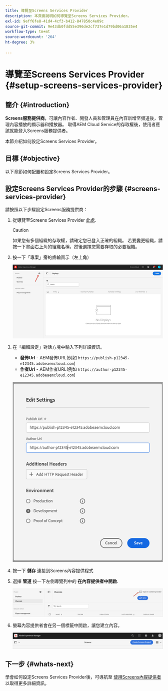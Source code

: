 ```yaml
---
title: 導覽至Screens Services Provider
description: 本頁面說明如何導覽至Screens Services Provider。
exl-id: 9eff6fe8-41d4-4cf3-b412-847850c4e09c
source-git-commit: 9e43db0fdd55e396de2cf737e1d79bd06a1835e4
workflow-type: tm+mt
source-wordcount: '264'
ht-degree: 3%

---
```


# 導覽至Screens Services Provider {#setup-screens-services-provider}

## 簡介 {#introduction}

**Screens服務提供商**，可讓內容作者、開發人員和管理員在內容新增至頻道後，管理內容播放的顯示器和播放器。 取得AEM Cloud Service的存取權後，使用者應該就能登入Screens服務提供者。

本節介紹如何設定Screens Services Provider。


## 目標 {#objective}

以下章節如何配置和設定Screens Services Provider。

## 設定Screens Services Provider的步驟 {#screens-services-provider}

請按照以下步驟設定Screens服務提供商：

1. 從導覽至Screens Services Provider [此處](https://experience.adobe.com/screens).

   >[!CAUTION]
   >如果您有多個組織的存取權，請確定您已登入正確的組織。 若要變更組織，請按一下畫面右上角的組織名稱，然後選擇您需要存取的必要組織。

2. 按一下「專案」旁的齒輪圖示（左上角）

   ![影像](/help/screens-cloud/assets/configure/configure-screens0.png)

3. 在「編輯設定」對話方塊中輸入下列詳細資訊。
   * **發佈Url** - AEM發佈URL(例如 `https://publish-p12345-e12345.adobeaemcloud.com`)
   * **作者Url** - AEM作者URL(例如 `https://author-p12345-e12345.adobeaemcloud.com`)

   ![影像](/help/screens-cloud/assets/configure/configure-screens4.png)

4. 按一下 **儲存** 連接到Screens內容提供程式

5. 選擇 **管道** 按一下左側導覽列中的 **在內容提供者中開啟**.

   ![影像](/help/screens-cloud/assets/configure/configure-screens1.png)

6. 螢幕內容提供者會在另一個標籤中開啟，讓您建立內容。

   ![影像](/help/screens-cloud/assets/configure/configure-screens2.png)

## 下一步 {#whats-next}

學會如何設定Screens Services Provider後，可導航至 [使用Screens內容提供者](https://experienceleague.adobe.com/docs/experience-manager-cloud-service/screens-as-cloud-service/configure-screens-cloud/using-screens-content-provider.html?lang=end) 以取得更多詳細資訊。
